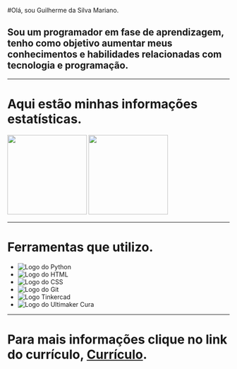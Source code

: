 #Olá, sou Guilherme da Silva Mariano.

## Sou um programador em fase de aprendizagem, tenho como objetivo aumentar meus conhecimentos e habilidades relacionadas com tecnologia e programação.

---

# Aqui estão minhas informações estatísticas.

<div>

<img height="180em" src="https://github-readme-stats.vercel.app/api?username=Guizim1&show_icons=true&theme=dracula&include_all_commits=true&count_private=true"/>

<img height="180em" src="https://github-readme-stats-eight-theta.vercel.app/api/top-langs/?username=Guizim1&layout=compact&langs_count=8&theme=algolia"/>

</div>

---

# Ferramentas que utilizo.

- ![Logo do Python](https://img.shields.io/badge/Python-3776AB?style=plastic&logo=python&logoColor=white)
- ![Logo do HTML](https://img.shields.io/badge/HTML-e34c26?style=plastic&logo=html5&logoColor=white)
- ![Logo do CSS](https://img.shields.io/badge/CSS-563d7c?&style=plastic&logo=css3&logoColor=white)
- ![Logo do Git](https://img.shields.io/badge/GIT-E44C30?style=plastic&logo=git&logoColor=white)
- ![Logo Tinkercad](http://tcnpenalar.weebly.com/uploads/2/6/3/2/26325807/published/logo-tinkercad-256.png?1491305205)
- ![Logo do Ultimaker Cura](https://img.utdstc.com/icon/97a/a5e/97aa5e531fee9e0b18d7028609d091062db6e392c49e45859ba0aeeeb118eae4:200)
---

# Para mais informações clique no link do currículo, [Currículo](https://guizim1.github.io/Atividade_Individual_informatica/).
